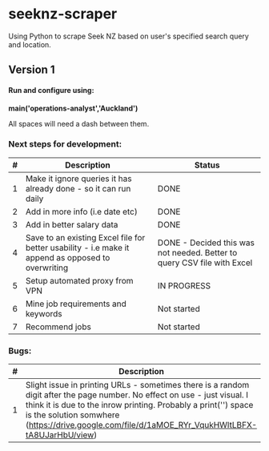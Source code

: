 # seeknz-scraper
Using Python to scrape Seek NZ based on user's specified search query and location. 


## Version 1
#### Run and configure using:
**main('operations-analyst','Auckland')**

All spaces will need a dash between them. 


### Next steps for development:

| #     | Description   | Status    |
|------------|-------------|-------------|
| 1 | Make it ignore queries it has already done - so it can run daily | DONE |
| 2 | Add in more info (i.e date etc) | DONE |
| 3 | Add in better salary data | DONE |
| 4 | Save to an existing Excel file for better usability - i.e make it append as opposed to overwriting | DONE - Decided this was not needed. Better to query CSV file with Excel |
| 5 | Setup automated proxy from VPN | IN PROGRESS |
| 6 | Mine job requirements and keywords | Not started |
| 7 | Recommend jobs | Not started |



### Bugs:
| #     | Description   | Status    |
|------------|-------------|-------------|
| 1 | Slight issue in printing URLs - sometimes there is a random digit after the page number. No effect on use - just visual. I think it is due to the inrow printing. Probably a print('') space is the solution somwhere (https://drive.google.com/file/d/1aMOE_RYr_VqukHWltLBFX-tA8UJarHbU/view) | Not fixed |

